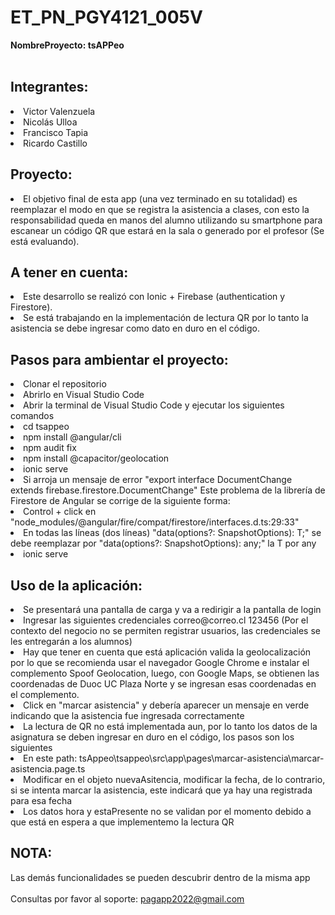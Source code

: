 # ET_PN_PGY4121_005V

**NombreProyecto: tsAPPeo**<br/><br/>
## Integrantes:
<li/>Victor Valenzuela <br/>
<li/>Nicolás Ulloa <br/>
<li/>Francisco Tapia <br/>
<li/>Ricardo Castillo <br/>

## Proyecto:<br/>
<li/>El objetivo final de esta app (una vez terminado en su totalidad) es reemplazar el modo en que se registra la asistencia a clases, con esto la responsabilidad queda en manos del alumno utilizando su smartphone para escanear un código QR que estará en la sala o generado por el profesor (Se está evaluando).

## A tener en cuenta:
<li/>Este desarrollo se realizó con Ionic + Firebase (authentication y Firestore).
<li/>Se está trabajando en la implementación de lectura QR por lo tanto la asistencia se debe ingresar como dato en duro en el código.<br/>

## Pasos para ambientar el proyecto:
<li/>Clonar el repositorio
<li/>Abrirlo en Visual Studio Code
<li/>Abrir la terminal de Visual Studio Code y ejecutar los siguientes comandos
<li/>cd tsappeo
<li/>npm install @angular/cli
<li/>npm audit fix
<li/>npm install @capacitor/geolocation
<li/>ionic serve
<li/>Si arroja un mensaje de error "export interface DocumentChange<T> extends firebase.firestore.DocumentChange" Este problema de la librería de Firestore de Angular se corrige de la siguiente forma:
<li/>Control + click en "node_modules/@angular/fire/compat/firestore/interfaces.d.ts:29:33"
<li/>En todas las líneas (dos líneas) "data(options?: SnapshotOptions): T;" se debe reemplazar por "data(options?: SnapshotOptions): any;" la T por any
<li/>ionic serve <br/>
  
## Uso de la aplicación:
<li/>Se presentará una pantalla de carga y va a redirigir a la pantalla de login
<li/>Ingresar las siguientes credenciales correo@correo.cl 123456  (Por el contexto del negocio no se permiten registrar usuarios, las credenciales se les entregarán a los alumnos)
<li/>Hay que tener en cuenta que está aplicación valida la geolocalización por lo que se recomienda usar el navegador Google Chrome e instalar el complemento Spoof Geolocation, luego, con Google Maps, se obtienen las coordenadas de Duoc UC Plaza Norte y se ingresan esas coordenadas en el complemento.
<li/>Click en "marcar asistencia" y debería aparecer un mensaje en verde indicando que la asistencia fue ingresada correctamente
<li/>La lectura de QR no está implementada aun, por lo tanto los datos de la asignatura se deben ingresar en duro en el código, los pasos son los siguientes
<li/>En este path: tsAppeo\tsappeo\src\app\pages\marcar-asistencia\marcar-asistencia.page.ts
<li/>Modificar en el objeto nuevaAsitencia, modificar la fecha, de lo contrario, si se intenta marcar la asistencia, este indicará que ya hay una registrada para esa fecha
<li/>Los datos hora y estaPresente no se validan por el momento debido a que está en espera a que implementemo la lectura QR <br/>

## NOTA:
Las demás funcionalidades se pueden descubrir dentro de la misma app<br/>
<br/>
Consultas por favor al soporte: pagapp2022@gmail.com


